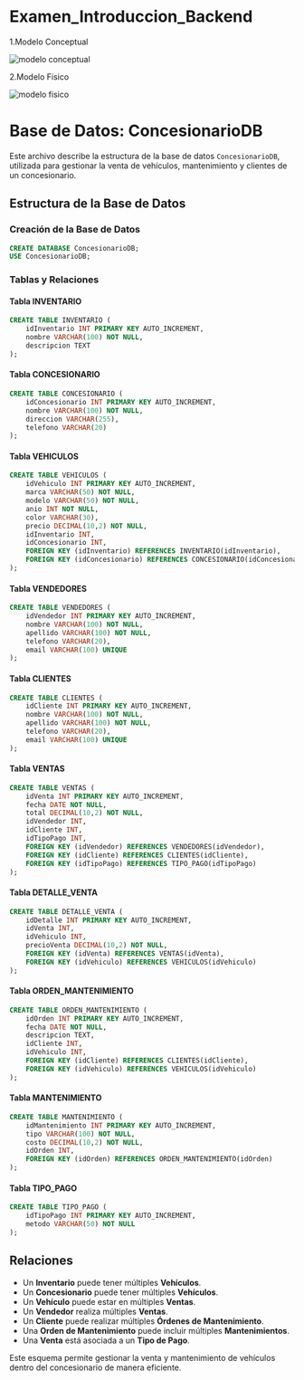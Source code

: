 # Examen_Introduccion_Backend

1.Modelo Conceptual

![modelo conceptual](https://github.com/user-attachments/assets/32a86641-b4db-48bf-9d53-fbcb25186f95)

2.Modelo Fisico

![modelo fisico](https://github.com/user-attachments/assets/7870ba7e-aa88-48a4-a6d0-18df89c3e1fe)

# Base de Datos: ConcesionarioDB

Este archivo describe la estructura de la base de datos `ConcesionarioDB`, utilizada para gestionar la venta de vehículos, mantenimiento y clientes de un concesionario.

## Estructura de la Base de Datos

### Creación de la Base de Datos
```sql
CREATE DATABASE ConcesionarioDB;
USE ConcesionarioDB;
```

### Tablas y Relaciones

#### Tabla INVENTARIO
```sql
CREATE TABLE INVENTARIO (
    idInventario INT PRIMARY KEY AUTO_INCREMENT,
    nombre VARCHAR(100) NOT NULL,
    descripcion TEXT
);
```

#### Tabla CONCESIONARIO
```sql
CREATE TABLE CONCESIONARIO (
    idConcesionario INT PRIMARY KEY AUTO_INCREMENT,
    nombre VARCHAR(100) NOT NULL,
    direccion VARCHAR(255),
    telefono VARCHAR(20)
);
```

#### Tabla VEHICULOS
```sql
CREATE TABLE VEHICULOS (
    idVehiculo INT PRIMARY KEY AUTO_INCREMENT,
    marca VARCHAR(50) NOT NULL,
    modelo VARCHAR(50) NOT NULL,
    anio INT NOT NULL,
    color VARCHAR(30),
    precio DECIMAL(10,2) NOT NULL,
    idInventario INT,
    idConcesionario INT,
    FOREIGN KEY (idInventario) REFERENCES INVENTARIO(idInventario),
    FOREIGN KEY (idConcesionario) REFERENCES CONCESIONARIO(idConcesionario)
);
```

#### Tabla VENDEDORES
```sql
CREATE TABLE VENDEDORES (
    idVendedor INT PRIMARY KEY AUTO_INCREMENT,
    nombre VARCHAR(100) NOT NULL,
    apellido VARCHAR(100) NOT NULL,
    telefono VARCHAR(20),
    email VARCHAR(100) UNIQUE
);
```

#### Tabla CLIENTES
```sql
CREATE TABLE CLIENTES (
    idCliente INT PRIMARY KEY AUTO_INCREMENT,
    nombre VARCHAR(100) NOT NULL,
    apellido VARCHAR(100) NOT NULL,
    telefono VARCHAR(20),
    email VARCHAR(100) UNIQUE
);
```

#### Tabla VENTAS
```sql
CREATE TABLE VENTAS (
    idVenta INT PRIMARY KEY AUTO_INCREMENT,
    fecha DATE NOT NULL,
    total DECIMAL(10,2) NOT NULL,
    idVendedor INT,
    idCliente INT,
    idTipoPago INT,
    FOREIGN KEY (idVendedor) REFERENCES VENDEDORES(idVendedor),
    FOREIGN KEY (idCliente) REFERENCES CLIENTES(idCliente),
    FOREIGN KEY (idTipoPago) REFERENCES TIPO_PAGO(idTipoPago)
);
```

#### Tabla DETALLE_VENTA
```sql
CREATE TABLE DETALLE_VENTA (
    idDetalle INT PRIMARY KEY AUTO_INCREMENT,
    idVenta INT,
    idVehiculo INT,
    precioVenta DECIMAL(10,2) NOT NULL,
    FOREIGN KEY (idVenta) REFERENCES VENTAS(idVenta),
    FOREIGN KEY (idVehiculo) REFERENCES VEHICULOS(idVehiculo)
);
```

#### Tabla ORDEN_MANTENIMIENTO
```sql
CREATE TABLE ORDEN_MANTENIMIENTO (
    idOrden INT PRIMARY KEY AUTO_INCREMENT,
    fecha DATE NOT NULL,
    descripcion TEXT,
    idCliente INT,
    idVehiculo INT,
    FOREIGN KEY (idCliente) REFERENCES CLIENTES(idCliente),
    FOREIGN KEY (idVehiculo) REFERENCES VEHICULOS(idVehiculo)
);
```

#### Tabla MANTENIMIENTO
```sql
CREATE TABLE MANTENIMIENTO (
    idMantenimiento INT PRIMARY KEY AUTO_INCREMENT,
    tipo VARCHAR(100) NOT NULL,
    costo DECIMAL(10,2) NOT NULL,
    idOrden INT,
    FOREIGN KEY (idOrden) REFERENCES ORDEN_MANTENIMIENTO(idOrden)
);
```

#### Tabla TIPO_PAGO
```sql
CREATE TABLE TIPO_PAGO (
    idTipoPago INT PRIMARY KEY AUTO_INCREMENT,
    metodo VARCHAR(50) NOT NULL
);
```

## Relaciones
- Un **Inventario** puede tener múltiples **Vehículos**.
- Un **Concesionario** puede tener múltiples **Vehículos**.
- Un **Vehículo** puede estar en múltiples **Ventas**.
- Un **Vendedor** realiza múltiples **Ventas**.
- Un **Cliente** puede realizar múltiples **Órdenes de Mantenimiento**.
- Una **Orden de Mantenimiento** puede incluir múltiples **Mantenimientos**.
- Una **Venta** está asociada a un **Tipo de Pago**.

Este esquema permite gestionar la venta y mantenimiento de vehículos dentro del concesionario de manera eficiente.

